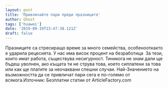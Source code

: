 ```yaml
---
layout: post
title: 'Привличайте пари преди празниците'
author: Ghost
tags: ['huawei']
date: '2019-09-19T23:47:38.121Z'
draft: false
---
```


Празниците са стресиращо време за много семейства, особенооткакто е ударила рецесията. У нас има висок процент на безработица  За тези, които имат работа, съществува несигурност. Тиникога не знам дали ще бъдеш уволнен, ако къщата ти не струва това, което сиплатени за това или как ще платите за неочаквани спешни случаи. Най-Значението на възможността да се привличат пари сега е по-голямо от всякога.Източник: Безплатни статии от ArticleFactory.com
